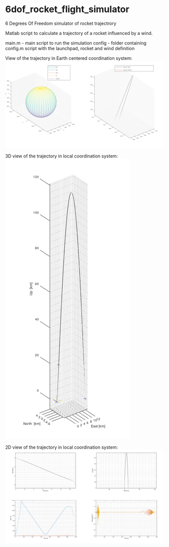 # 6dof_rocket_flight_simulator
6 Degrees Of Freedom simulator of rocket trajectrory

Matlab script to calculate a trajectory of a rocket influenced by a wind. 

main.m - main script to run the simulation
config - folder containing config.m script with the launchpad, rocket and wind definition

View of the trajectory in Earth centered coordination system:
![plot](./readme_pictures/earth_trajectory.PNG)

3D view of the trajectory in local coordination system:
![plot](./readme_pictures/3D_trajectory.PNG)

2D view of the trajectory in local coordination system:
![plot](./readme_pictures/2D_trajectory.PNG)

